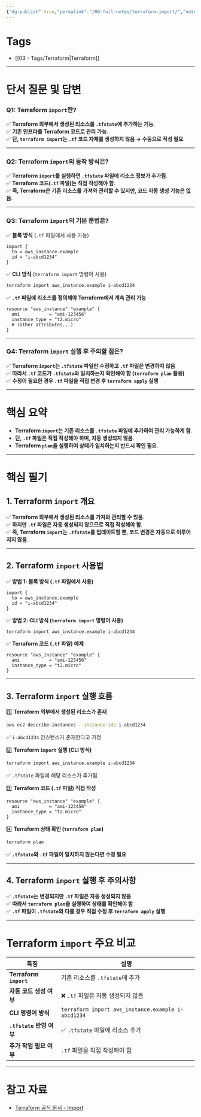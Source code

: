 ```yaml
---
{"dg-publish":true,"permalink":"/06-full-notes/terraform-import/","noteIcon":""}
---
```


# **Tags**  
- [[03 - Tags/Terraform\|Terraform]]  
---

# **단서 질문 및 답변**  

### **Q1: Terraform `import`란?**  
✅ **Terraform 외부에서 생성된 리소스를 `.tfstate`에 추가하는 기능**.  
✅ **기존 인프라를 Terraform 코드로 관리 가능**.  
✅ **단, `terraform import`는 `.tf` 코드 자체를 생성하지 않음 → 수동으로 작성 필요**.  

---

### **Q2: Terraform `import`의 동작 방식은?**  
✅ **Terraform `import`를 실행하면 `.tfstate` 파일에 리소스 정보가 추가됨**.  
✅ **Terraform 코드(`.tf` 파일)는 직접 작성해야 함**.  
✅ **즉, Terraform은 기존 리소스를 가져와 관리할 수 있지만, 코드 자동 생성 기능은 없음**.  

---

### **Q3: Terraform `import`의 기본 문법은?**  
✅ **블록 방식** (`.tf` 파일에서 사용 가능)  
```hcl
import {
  to = aws_instance.example
  id = "i-abcd1234"
}
```
✅ **CLI 방식** (`terraform import` 명령어 사용)  
```sh
terraform import aws_instance.example i-abcd1234
```
✅ **`.tf` 파일에 리소스를 정의해야 Terraform에서 계속 관리 가능**  
```hcl
resource "aws_instance" "example" {
  ami           = "ami-123456"
  instance_type = "t2.micro"
  # (other attributes...)
}
```

---

### **Q4: Terraform `import` 실행 후 주의할 점은?**  
✅ **Terraform `import`는 `.tfstate` 파일만 수정하고 `.tf` 파일은 변경하지 않음**  
✅ **따라서 `.tf` 코드가 `.tfstate`와 일치하는지 확인해야 함 (`terraform plan` 활용)**  
✅ **수정이 필요한 경우 `.tf` 파일을 직접 변경 후 `terraform apply` 실행**  

---

# **핵심 요약**  
- **Terraform `import`는 기존 리소스를 `.tfstate` 파일에 추가하여 관리 가능하게 함**.  
- **단, `.tf` 파일은 직접 작성해야 하며, 자동 생성되지 않음**.  
- **Terraform `plan`을 실행하여 상태가 일치하는지 반드시 확인 필요**.  

---

# **핵심 필기**  

## **1. Terraform `import` 개요**  
✅ **Terraform 외부에서 생성된 리소스를 가져와 관리할 수 있음**.  
✅ **하지만 `.tf` 파일은 자동 생성되지 않으므로 직접 작성해야 함**.  
✅ **즉, Terraform `import`는 `.tfstate`를 업데이트할 뿐, 코드 변경은 자동으로 이루어지지 않음**.  

---

## **2. Terraform `import` 사용법**  

✅ **방법 1: 블록 방식 (`.tf` 파일에서 사용)**  
```hcl
import {
  to = aws_instance.example
  id = "i-abcd1234"
}
```

✅ **방법 2: CLI 방식 (`terraform import` 명령어 사용)**  
```sh
terraform import aws_instance.example i-abcd1234
```

✅ **Terraform 코드 (`.tf` 파일) 예제**  
```hcl
resource "aws_instance" "example" {
  ami           = "ami-123456"
  instance_type = "t2.micro"
}
```

---

## **3. Terraform `import` 실행 흐름**  

1️⃣ **Terraform 외부에서 생성된 리소스가 존재**  
```sh
aws ec2 describe-instances --instance-ids i-abcd1234
```
✅ `i-abcd1234` 인스턴스가 존재한다고 가정  

2️⃣ **Terraform `import` 실행 (CLI 방식)**  
```sh
terraform import aws_instance.example i-abcd1234
```
✅ `.tfstate` 파일에 해당 리소스가 추가됨  

3️⃣ **Terraform 코드 (`.tf` 파일) 직접 작성**  
```hcl
resource "aws_instance" "example" {
  ami           = "ami-123456"
  instance_type = "t2.micro"
}
```

4️⃣ **Terraform 상태 확인 (`terraform plan`)**  
```sh
terraform plan
```
✅ **`.tfstate`와 `.tf` 파일이 일치하지 않는다면 수정 필요**  

---

## **4. Terraform `import` 실행 후 주의사항**  

✅ **`.tfstate`는 변경되지만 `.tf` 파일은 자동 생성되지 않음**  
✅ **따라서 `terraform plan`을 실행하여 상태를 확인해야 함**  
✅ **`.tf` 파일이 `.tfstate`와 다를 경우 직접 수정 후 `terraform apply` 실행**  

---

# **Terraform `import` 주요 비교**  

| **특징** | **설명** |  
|----------|---------|  
| **Terraform `import`** | 기존 리소스를 `.tfstate`에 추가 |  
| **자동 코드 생성 여부** | ❌ `.tf` 파일은 자동 생성되지 않음 |  
| **CLI 명령어 방식** | `terraform import aws_instance.example i-abcd1234` |  
| **`.tfstate` 반영 여부** | ✅ `.tfstate` 파일에 리소스 추가 |  
| **추가 작업 필요 여부** | `.tf` 파일을 직접 작성해야 함 |  

---

# **참고 자료**  
- [Terraform 공식 문서 - Import](https://developer.hashicorp.com/terraform/language/import)  